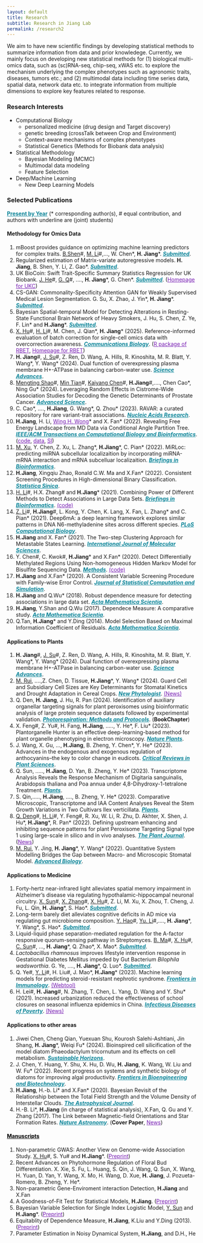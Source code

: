 ```yaml
---
layout: default
title: Research
subtitle: Research in Jiang Lab
permalink: /research2
---
```

We aim to have new scientific findings by developing statistical methods to summarize information from data and prior knowledege. Currently, we mainly focus on developing new statistical methods for (1) biological multi-omics data, such as (sc)RNA-seq, chip-seq, xWAS etc. to explore the mechanism underlying the complex phenotypes such as agronomic traits, diseases, tumors etc.; and (2) multimodal data including time series data, spatial data, network data etc. to integrate information from multiple dimensions to explore key features related to response.

### Research Interests 
- Computational Biology
    - personalized medicine (drug design and Target discovery)
    - genetic breeding (crossTalk between Crop and Environment)
    - Context-aware mechanisms of complex phenotypes
    - Statistical Genetics (Methods for Biobank data analysis)
- Statistical Methodology
    - Bayesian Modeling (MCMC)
    - Multimodal data modeling
    - Feature Selection
- Deep/Machine Learning
    - New Deep Learning Models

### Selected Publications 
<a href="/research" style="color: #0c8599;">**Present by Year**</a> (\* corresponding author(s), \# equal contribution, and authors with underline are (joint) students)
#### Methodology for Omics Data
1. mBoost provides guidance on optimizing machine learning predictors for complex traits. <u>B.Shen</u>\#, <u>M. Li</u>\#,..., W. Chen\*, **H. Jiang**\*. <a href="https://doi.org/10.1038/s42003-025-07947-7" style="color: #0c8599;">***Submitted***</a>. 
1. Regularized estimation of Matrix-variate autoregressive models. **H. Jiang**, B. Shen, Y. Li, Z. Gao\*. <a href="http://arxiv.org/abs/2410.11320" style="color: #0c8599;">***Submitted***</a>. 
1. UK BioCoin: Swift Trait-Specific Summary Statistics Regression for UK Biobank. <u>J. He</u>\#, <u>G. Q</u>\#, ...., **H. Jiang**\*, G. Chen\*. <a href="https://biorxiv.org/cgi/content/short/2024.04.12.589273v1" style="color:#0c8599;">***Submitted***</a>. (<a href="https://github.com/Ttttt47/UKBioCoin" style="color: #771DB3;">Homepage for UKC</a>)
1. CS-GAN: Commonality-Specificity Attention GAN for Weakly Supervised Medical Lesion Segmentation. G. Su, X. Zhao, J. Yin\*, **H. Jiang**\*. <a href="" style="color:#0c8599;">***Submitted***</a>. 
1. Bayesian Spatial-temporal Model for Detecting Alterations in Resting-State Functional Brain Network of Heavy Smokers, J. Hu, S. Chen, Z. Ye, F. Lin\* and **H.Jiang**\*. <a href="" style="color:#0c8599;">***Submitted***</a>.
1. <u>X. Hu</u>\#, <u>H. Li</u>\#, M. Chen, J. Qian\*,  **H. Jiang**\* (2025). Reference-informed evaluation of batch correction for single-cell omics data with overcorrection awareness. <a href="https://doi.org/10.1038/s42003-025-07947-7" style="color: #0c8599;">***Communications Biology***</a>. (<a href="/resources/RBET_0.1.0.zip" style="color: #771DB3;">R package of RBET</a>, <a href="https://github.com/zlyx26/RBET" style="color: #771DB3;">Homepage for RBET</a>)
1. **H. Jiang**\#, <u>J. Su</u>\#, Z. Ren, D. Wang, A. Hills, R. Kinoshita, M. R. Blatt, Y. Wang\*, Y. Wang\* (2024). Dual function of overexpressing plasma membrane H+-ATPase in balancing carbon-water use. <a href="https://www.science.org/doi/10.1126/sciadv.adp8017" style="color: #0c8599;">***Science Advances***</a>. 
1. <u>Mengting Shao</u>\#, <u>Min Tian</u>\#, <u>Kaiyang Chen</u>\#, **H.Jiang**\#,...., Chen Cao\*, Ning Gu\* (2024). Leveraging Random Effects in Cistrome-Wide Association Studies for Decoding the Genetic Determinants of Prostate Cancer. <a href="http://doi.org/10.1002/advs.202400815" style="color: #0c8599;">***Advanced Science***</a>.
1. C. Cao\*, ...., **H.Jiang**, G. Wang\*, Q. Zhou\* (2023). RAVAR: a curated repository for rare variant-trait associations. <a href="https://academic.oup.com/nar/advance-article/doi/10.1093/nar/gkad876/7311081?login=true" style="color: #0c8599;">***Nucleic Acids Research***</a>.
1. **H.Jiang**, H. Li, <a href="https://biox.stanford.edu/people/wing-wong" style="color: #771DB3;"> Wing H. Wong</a>\* and X. Fan\* (2022). Revealing Free Energy Landscape from MD Data via Conditional Angle Partition Tree. <a href="https://ieeexplore.ieee.org/abstract/document/9767706" style="color: #0c8599;">***IEEE/ACM Transactions on Computational Biology and Bioinformatics***</a>. (<a href="/resources/capt.zip" style="color: #771DB3;">code</a>, <a href="/resources/ala-traj.zip" style="color: #771DB3;"> data</a>, <a href="/resources/capt-supp.pdf" style="color: #771DB3;"> SI</a>)
1. <u>M. Xu</u>, Y. Chen, Z. Xu, L. Zhang\*, **H.Jiang**\*, C. Pian\* (2022). MiRLoc: predicting miRNA subcellular localizaition by incorporating miRNA-mRNA interaction and mRNA subcelluar localizaition. <a href="https://academic.oup.com/bib/advance-article-abstract/doi/10.1093/bib/bbac044/6532537" style="color: #0c8599;">***Briefings in Bioinformatics***</a>.
1. **H.Jiang**, Xingqiu Zhao, Ronald C.W. Ma and X.Fan\* (2022). Consistent Screening Procedures in High-dimensional Binary Classification. <a href="http://www3.stat.sinica.edu.tw/preprint/SS-2020-0088_Preprint.pdf" style="color: #0c8599;">***Statistica Sinica***</a>.
1. <u>H. Li</u>\#, H.X. Zhang\# and **H.Jiang**\* (2021). Combining Power of Different Methods to Detect Associations in Large Data Sets. <a href="https://academic.oup.com/bib/advance-article/doi/10.1093/bib/bbab488/6447432" style="color: #0c8599;">***Briefings in Bioinformatics***</a>.  <a href="/resources/DM.zip" style="color: #771DB3;"> (code) </a>
1. <u>Z. Li</u>\#, **H.Jiang**\#, L. Kong, Y. Chen, K. Lang, X. Fan, L. Zhang\* and C. Pian\* (2021). Deep6mA: a deep learning framework explores similar patterns in DNA N6-methyladenine sites across different species. <a href="https://doi.org/10.1371/journal.pcbi.1008767" style="color: #0c8599;">***PLoS Computational Biology***</a>.
1. **H.Jiang** and X. Fan\* (2021). The Two-step Clustering Approach for Metastable States Learning. <a href="https://www.mdpi.com/1422-0067/22/12/6576" style="color:#0c8599;">***International Journal of Molecular Sciences***</a>.
1. Y. Chen\#, C. Kwok\#, **H.Jiang**\* and X.Fan\* (2020). Detect Differentially Methylated Regions Using Non-homogeneous Hidden Markov Model for Bisulfite Sequencing Data. <a href="https://doi.org/10.1016/j.ymeth.2020.09.009" style="color:#0c8599;">***Methods***</a>. <a href="/resources/BSDMR.zip" style="color: #771DB3;"> (code) </a>
1. **H.Jiang** and X.Fan\* (2020). A Consistent Variable Screening Procedure with Family-wise Error Control. <a href="https://doi.org/10.1080/00949655.2020.1724291" style="color:#0c8599;">***Journal of Statistical Computation and Simulation***</a>.
1. **H.Jiang** and Q.Wu\* (2018). Robust dependence measure for detecting associations in large data set. <a href="https://doi.org/10.1016/S0252-9602(17)30117-0" style="color:#0c8599;">***Acta Mathematica Scientia***</a>.
1. **H.Jiang**, Y.Shan and Q.Wu (2017). Dependece Measure: A comparative study. <a href="" style="color: #0c8599;">***Acta Mathematica Scientia***</a>.  
1. Q.Tan, **H.Jiang**\* and Y.Ding (2014). Model Selection Based on Maximal Information Coefficient of Residuals. <a href="https://doi.org/10.1016/S0252-9602(14)60031-X" style="color: #0c8599;">***Acta Mathematica Scientia***</a>.

#### Applications to Plants
1. **H. Jiang**\#, <u>J. Su</u>\#, Z. Ren, D. Wang, A. Hills, R. Kinoshita, M. R. Blatt, Y. Wang\*, Y. Wang\* (2024). Dual function of overexpressing plasma membrane H+-ATPase in balancing carbon-water use. <a href="https://www.science.org/doi/10.1126/sciadv.adp8017" style="color: #0c8599;">***Science Advances***</a>. 
1. <u>M. Rui</u>, ....,Z. Chen, D. Tissue, **H.Jiang**\*, Y. Wang\* (2024). Guard Cell and Subsidiary Cell Sizes are Key Determinants for Stomatal Kinetics and Drought Adaptation in Cereal Crops. <a href="https://nph.onlinelibrary.wiley.com/doi/full/10.1111/nph.19757" style="color:#0c8599;">***New Phytologist***</a>. <a href="http://www.cab.zju.edu.cn/nxx/2024/0504/c6958a2910834/page.htm" style="color: #771DB3;"> (News)</a>
1. Q. Den, **H. Jiang**, J. Hu, R. Pan (2024). Identification of auxiliary organellar targeting signals for plant peroxisomes using bioinformatic analysis of large protein sequence datasets followed by experimental validation. <a href="https://doi.org/10.1007/978-1-0716-3802-6" style="color: #0c8599;">***Photorespiration: Methods and Protocols***</a>. (**BookChapter**)
1. X. Feng\#, Z. Yu\#, H. Fang, **H.Jiang**, ....., Y. He\*,  F. Liu\* (2023). Plantorganelle Hunter is an effective deep-learning-based method for plant organelle phenotyping in electron microscopy. <a href="https://www.nature.com/articles/s41477-023-01527-5" style="color: #0c8599;">***Nature Plants***</a>.
1. J. Wang, X. Gu, ..., **H.Jiang**, B. Zheng, Y. Chen\*, Y. He\* (2023). Advances in the endogenous and exogenous regulation of anthocyanins–the key to color change in eudicots. <a href="https://www.tandfonline.com/doi/full/10.1080/07352689.2023.2227485" style="color: #0c8599;">***Critical Reviews in Plant Sciences***</a>.
1. Q. Sun, ....., **H.Jiang**, D. Yan, B. Zheng, Y. He\* (2023). Transcriptome Analysis Reveals the Response Mechanism of Digitaria sanguinalis, Arabidopsis thaliana and Poa annua under 4,8-Dihydroxy-1-tetralone Treatment. <a href="https://www.mdpi.com/2223-7747/12/14/2728/review_report" style="color: #0c8599;">***Plants***</a>.
1. S. Qin,....., **H.Jiang**, ...., B. Zheng, Y. He\* (2023). Comparative Microscopic, Transcriptome and IAA Content Analyses Reveal the Stem Growth Variations in Two Cultivars Ilex verticillata. <a href="https://www.mdpi.com/2223-7747/12/10/1941" style="color: #0c8599;">***Plants***</a>.
1. <u>Q. Deng</u>\#, <u> H. Li</u>\#, Y. Feng\#, R. Xu, W. Li, R. Zhu, D. Akhter, X. Shen, J. Hu\*, **H.Jiang**\*, R. Pan\* (2022). Defining upstream enhancing and inhibiting sequence patterns for plant Peroxisome Targeting Signal type 1 using large-scale in silico and in vivo analyses. <a href="https://onlinelibrary.wiley.com/doi/10.1111/tpj.15840" style="color: #0c8599;">***The Plant Journal***</a>. (<a href="http://www.cab.zju.edu.cn/chinese/2022/0705/c11148a2601415/page.htm" style="color: #771DB3;">News</a>)
1. <u>M. Rui</u>, Y. Jing, **H. Jiang**\*, Y. Wang\* (2022). Quantitative System Modelling Bridges the Gap between Macro- and Microscopic Stomatal Model. <a href="https://onlinelibrary.wiley.com/doi/10.1002/adbi.202200131" style="color: #0c8599;">***Advanced Biology***</a>.

#### Applications to Medicine
1. Forty-hertz near-infrared light alleviates spatial memory impairment in Alzheimer’s disease via regulating hypothalamic-hippocampal neuronal circuitry. <u>X. Sun</u>\#, <u>X. Zhang</u>\#, <u>X. Hu</u>\#, Z. Li, M. Xu, X. Zhou, T. Cheng, J. Fu, L. Qin, **H. Jiang**\*, S. Hao\*. <a href="" style="color: #0c8599;">***Submitted***</a>. 
1. Long-term barely diet alleviates cognitive deficits in AD mice via regulating gut microbiome composition. <u>Y. Hao</u>\#, <u>Yu. Li</u>\#,...., **H. Jiang**\*, Y. Wang\*, S. Hao\*.  <a href="" style="color: #0c8599;">***Submitted***</a>. 
1. Liquid-liquid phase separation-mediated regulation for the A-factor responsive quorum-sensing pathway in Streptomyces. <u>B. Ma</u>\#, <u>X. Hu</u>\#, <u>C. Sun</u>\#, ...,  **H. Jiang**\*, Q. Zhao\*, X. Mao\*. <a href="" style="color: #0c8599;">***Submitted***</a>.
1. *Lactobacillus rhamnosus* improves lifestyle intervention response in Gestational Diabetes Mellitus impeded by Gut Bacterium *Bilophila wadsworthia*. G. Ye, ...., **H. Jiang**\*, Q. Luo\*. <a href="" style="color: #0c8599;">***Submitted***</a>.
1. Q. Ye\#, <u>Y. Li</u>\#,  H. Liu\#, J. Mao\*, **H.Jiang**\* (2023). Machine learning models for predicting steroid⁃resistant nephrotic syndrome. <a href="https://www.frontiersin.org/articles/10.3389/fimmu.2023.1090241/full" style="color: #0c8599;">***Frontiers in Immunology***</a>. <a href="https://datalinkx.shinyapps.io/srns/" style="color: #771DB3;"> (Webtool)</a> 
1. H. Lei\#, **H. Jiang**\#, N. Zhang, T. Chen, L. Yang, D. Wang and Y. Shu\* (2021). Increased urbanization reduced the effectiveness of school closures on seasonal influenza epidemics in China. <a href="https://idpjournal.biomedcentral.com/articles/10.1186/s40249-021-00911-7" style="color: #0c8599;">***Infectious Diseases of Poverty***</a>. <a href="https://nihds.zju.edu.cn/2022/0426/c66553a2524226/page.htm" style="color: #771DB3;"> (News) </a>
   
#### Applications to other areas
1. Jiwei Chen, Cheng Qian, Yuexuan Shu, Kourosh Salehi-Ashtiani, Jin Shang, **H. Jiang**\*, Weiqi Fu\* (2024). Bioinspired cell silicification of the model diatom Phaeodactylum tricornutum and its effects on cell metabolism.  <a href="https://www.sciencedirect.com/science/article/pii/S2772737824000385" style="color: #0c8599;">***Sustainable Horizons***</a>. 
1. J. Chen, Y. Huang, Y. Shu, X. Hu, D. Wu, **H. Jiang**, K. Wang, W. Liu and W. Fu\* (2022). Recent progress on systems and synthetic biology of diatoms for improving algal productivity. <a href="https://www.frontiersin.org/journals/bioengineering-and-biotechnology/articles/10.3389/fbioe.2022.908804/full" style="color: #0c8599;">***Frontiers in Bioengineering and Biotechnology***</a>.
1. **H.Jiang**, H.-b. Li\* and X.Fan\* (2020). Bayesian Revisit of the Relationship between the Total Field Strength and the Volume Density of Interstellar Clouds. <a href="https://doi.org/10.3847/1538-4357/ab672b" style="color: #0c8599;">***The Astrophysical Journal***</a>.
1. H.-B. Li\*, **H.Jiang** (in charge of statistical analysis), X.Fan, Q. Gu and Y. Zhang (2017). The Link between Magnetic-field Orientations and Star Formation Rates. <a href="https://doi.org/10.1038/s41550-017-0158" style="color: #0c8599;">***Nature Astronomy***</a>. (**Cover Paper**, <a href="[/resources/BSDMR.zip](https://www.cpr.cuhk.edu.hk/en/press/cuhk-physicist-and-statistician-work-together-to-reveal-link-between-magnetic-fields-and-birth-rate-of-stars/)" style="color: #771DB3;"> News</a>)


#### <a href="/resources" style="color: #000000;">Manuscripts</a>
1. Non-parametric GWAS: Another View on Genome-wide Association Study. <u>X. Hu</u>\#, S. Yu\# and **H.Jiang**\*. (<a href="https://www.biorxiv.org/content/10.1101/2022.11.11.516099v1" style="color: #771DB3;">Preprint</a>) 
1. Recent Advances on Phytohormone Regulation of Floral Bud Differentiation. X. Xie, S. Fu, L. Huang, S. Qin, J. Wang, Q. Sun, X. Wang, H. Yuan, D. Yan, Y. Wang, X. Mo, H. Wang, D. Xue, **H. Jiang**, J. Pozueta-Romero, B. Zheng, Y. He\*.
1. Non-parametric Gene-Enviroment interaction Detection, **H.Jiang** and X.Fan
1. A Goodness-of-Fit Test for Statistical Models, **H.Jiang**. (<a href="https://arxiv.org/pdf/2006.08864.pdf" style="color: #771DB3;">Preprint</a>)
1. Bayesian Variable Selection for Single Index Logistic Model, <u>Y. Sun</u> and **H.Jiang**\*. (<a href="https://arxiv.org/pdf/2012.06199.pdf" style="color: #771DB3;">Preprint</a>) 
1. Equitablity of Dependence Measure, **H.Jiang**, K.Liu and Y.Ding (2013). (<a href="https://arxiv.org/pdf/1501.02102.pdf" style="color: #771DB3;">Preprint</a>)
1. Parameter Estimation in Noisy Dynamical System, **H.Jiang**, and  D.H., He
